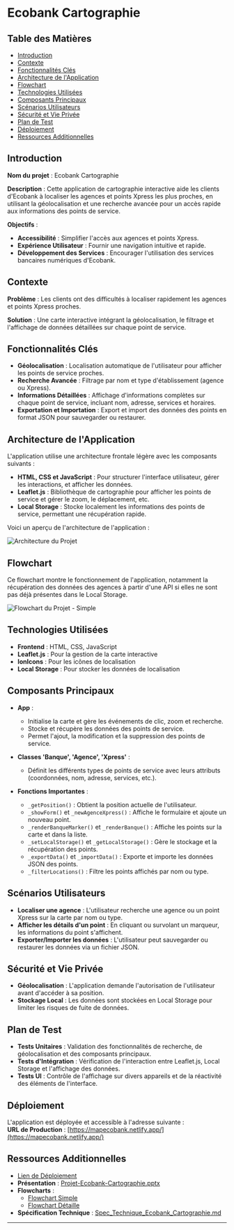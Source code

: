 # Ecobank Cartographie

## Table des Matières
- [Introduction](#introduction)
- [Contexte](#contexte)
- [Fonctionnalités Clés](#fonctionnalités-clés)
- [Architecture de l'Application](#architecture-de-lapplication)
- [Flowchart](#flowchart)
- [Technologies Utilisées](#technologies-utilisées)
- [Composants Principaux](#composants-principaux)
- [Scénarios Utilisateurs](#scénarios-utilisateurs)
- [Sécurité et Vie Privée](#sécurité-et-vie-privée)
- [Plan de Test](#plan-de-test)
- [Déploiement](#déploiement)
- [Ressources Additionnelles](#ressources-additionnelles)

## Introduction

**Nom du projet** : Ecobank Cartographie

**Description** : Cette application de cartographie interactive aide les clients d'Ecobank à localiser les agences et points Xpress les plus proches, en utilisant la géolocalisation et une recherche avancée pour un accès rapide aux informations des points de service.

**Objectifs** :
- **Accessibilité** : Simplifier l'accès aux agences et points Xpress.
- **Expérience Utilisateur** : Fournir une navigation intuitive et rapide.
- **Développement des Services** : Encourager l'utilisation des services bancaires numériques d'Ecobank.

## Contexte

**Problème** : Les clients ont des difficultés à localiser rapidement les agences et points Xpress proches.

**Solution** : Une carte interactive intégrant la géolocalisation, le filtrage et l'affichage de données détaillées sur chaque point de service.

## Fonctionnalités Clés

- **Géolocalisation** : Localisation automatique de l'utilisateur pour afficher les points de service proches.
- **Recherche Avancée** : Filtrage par nom et type d'établissement (agence ou Xpress).
- **Informations Détaillées** : Affichage d'informations complètes sur chaque point de service, incluant nom, adresse, services et horaires.
- **Exportation et Importation** : Export et import des données des points en format JSON pour sauvegarder ou restaurer.

## Architecture de l'Application

L'application utilise une architecture frontale légère avec les composants suivants :
- **HTML, CSS et JavaScript** : Pour structurer l'interface utilisateur, gérer les interactions, et afficher les données.
- **Leaflet.js** : Bibliothèque de cartographie pour afficher les points de service et gérer le zoom, le déplacement, etc.
- **Local Storage** : Stocke localement les informations des points de service, permettant une récupération rapide.

Voici un aperçu de l'architecture de l'application :

![Architecture du Projet](Projet%20Ecobank%20Architecture.png)

## Flowchart

Ce flowchart montre le fonctionnement de l'application, notamment la récupération des données des agences à partir d'une API si elles ne sont pas déjà présentes dans le Local Storage.

![Flowchart du Projet - Simple](Projet%20Ecobank%20Flowchart_simple.png)

## Technologies Utilisées

- **Frontend** : HTML, CSS, JavaScript
- **Leaflet.js** : Pour la gestion de la carte interactive
- **IonIcons** : Pour les icônes de localisation
- **Local Storage** : Pour stocker les données de localisation

## Composants Principaux

- **App** :
  - Initialise la carte et gère les événements de clic, zoom et recherche.
  - Stocke et récupère les données des points de service.
  - Permet l'ajout, la modification et la suppression des points de service.

- **Classes 'Banque', 'Agence', 'Xpress'** :
  - Définit les différents types de points de service avec leurs attributs (coordonnées, nom, adresse, services, etc.).

- **Fonctions Importantes** :
  - `_getPosition()` : Obtient la position actuelle de l'utilisateur.
  - `_showForm()` et `_newAgenceXpress()` : Affiche le formulaire et ajoute un nouveau point.
  - `_renderBanqueMarker()` et `_renderBanque()` : Affiche les points sur la carte et dans la liste.
  - `_setLocalStorage()` et `_getLocalStorage()` : Gère le stockage et la récupération des points.
  - `_exportData()` et `_importData()` : Exporte et importe les données JSON des points.
  - `_filterLocations()` : Filtre les points affichés par nom ou type.

## Scénarios Utilisateurs

- **Localiser une agence** : L'utilisateur recherche une agence ou un point Xpress sur la carte par nom ou type.
- **Afficher les détails d'un point** : En cliquant ou survolant un marqueur, les informations du point s'affichent.
- **Exporter/Importer les données** : L'utilisateur peut sauvegarder ou restaurer les données via un fichier JSON.

## Sécurité et Vie Privée

- **Géolocalisation** : L'application demande l'autorisation de l'utilisateur avant d'accéder à sa position.
- **Stockage Local** : Les données sont stockées en Local Storage pour limiter les risques de fuite de données.

## Plan de Test

- **Tests Unitaires** : Validation des fonctionnalités de recherche, de géolocalisation et des composants principaux.
- **Tests d'Intégration** : Vérification de l'interaction entre Leaflet.js, Local Storage et l'affichage des données.
- **Tests UI** : Contrôle de l'affichage sur divers appareils et de la réactivité des éléments de l'interface.

## Déploiement

L'application est déployée et accessible à l'adresse suivante :  
**URL de Production** : [https://mapecobank.netlify.app/](https://mapecobank.netlify.app/)

## Ressources Additionnelles

- [Lien de Déploiement](Lien_deploiement.txt)
- **Présentation** : [Projet-Ecobank-Cartographie.pptx](Projet-Ecobank-Cartographie.pptx)
- **Flowcharts** :
  - [Flowchart Simple](Projet%20Ecobank%20FlowChart_simple.png)
  - [Flowchart Détaille](Projet%20Ecobank%20Flowchart_detaille.png)
- **Spécification Technique** : [Spec_Technique_Ecobank_Cartographie.md](Spec_Technique_Ecobank_Cartographie.md)

---
